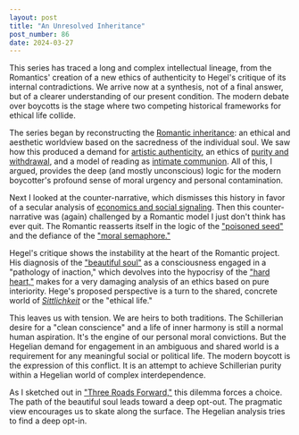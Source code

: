 ```yaml
---
layout: post
title: "An Unresolved Inheritance"
post_number: 86
date: 2024-03-27
---
```


This series has traced a long and complex intellectual lineage, from the Romantics' creation of a new ethics of authenticity to Hegel's critique of its internal contradictions. We arrive now at a synthesis, not of a final answer, but of a clearer understanding of our present condition. The modern debate over boycotts is the stage where two competing historical frameworks for ethical life collide.

The series began by reconstructing the [Romantic inheritance](/post-73): an ethical and aesthetic worldview based on the sacredness of the individual soul. We saw how this produced a demand for [artistic authenticity](/post-74), an ethics of [purity and withdrawal](/post-76), and a model of reading as [intimate communion](/post-78). All of this, I argued, provides the deep (and mostly unconscious) logic for the modern boycotter's profound sense of moral urgency and personal contamination.

Next I looked at the counter-narrative, which dismisses this history in favor of a secular analysis of [economics and social signaling](/post-79). Then this counter-narrative was (again) challenged by a Romantic model I just don't think has ever quit. The Romantic reasserts itself in the logic of the ["poisoned seed"](/post-81) and the defiance of the ["moral semaphore."](/post-82)

Hegel's critique shows the instability at the heart of the Romantic project. His diagnosis of the ["beautiful soul"](/post-83) as a consciousness engaged in a "pathology of inaction," which devolves into the hypocrisy of the ["hard heart,"](/post-84) makes for a very damaging analysis of an ethics based on pure interiority. Hege's proposed perspective is a turn to the shared, concrete world of [*Sittlichkeit*](/post-85) or the "ethical life."

This leaves us with tension. We are heirs to both traditions. The Schillerian desire for a "clean conscience" and a life of inner harmony is still a normal human aspiration. It's the engine of our personal moral convictions. But the Hegelian demand for engagement in an ambiguous and shared world is a requirement for any meaningful social or political life. The modern boycott is the expression of this conflict. It is an attempt to achieve Schillerian purity within a Hegelian world of complex interdependence.

As I sketched out in ["Three Roads Forward,"](/post-63) this dilemma forces a choice. The path of the beautiful soul leads toward a deep opt-out. The pragmatic view encourages us to skate along the surface. The Hegelian analysis tries to find a deep opt-in.